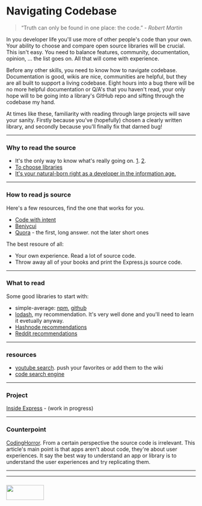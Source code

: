 # Navigating Codebase

 > “Truth can only be found in one place: the code.” - _Robert Martin_

In you developer life you'll use more of other people's code than your own.  Your ability to choose and compare open source libraries will be crucial.  This isn't easy.  You need to balance features, community, documentation, opinion, ... the list goes on.  All that will come with experience.

Before any other skills, you need to know how to navigate codebase.  Documentation is good, wikis are nice, communities are helpful, but they are all built to support a living codebase.  Eight hours into a bug there will be no more helpful documentation or Q/A's that you haven't read, your only hope will to be going into a library's GitHub repo and sifting through the codebase my hand. 

At times like these, familiarity with reading through large projects will save your sanity.  Firstly because you've (hopefully) chosen a clearly written library, and secondly because you'll finally fix that darned bug!

----------
### Why to read the source

* It's the only way to know what's really going on. [1](https://blog.codinghorror.com/learn-to-read-the-source-luke/). [2](http://wiki.c2.com/?UseTheSourceLuke).
* [To choose libraries](http://www.b-list.org/weblog/2007/jan/22/choosing-javascript-library/)
* [It's your natural-born right as a developer in the information age.](https://blog.codinghorror.com/the-power-of-view-source/ )
___
### How to read js source
Here's a few resources, find the one that works for you. 
* [Code with intent](https://codewithintent.com/how-to-read-native-javascript-code/) 
* [Benjycui](https://github.com/benjycui/benjycui.github.io/blob/master/posts/how-to-read-open-source-javascript-code.md)
* [Quora](https://www.quora.com/Whats-the-best-way-to-approach-reading-source-code-for-a-JavaScript-library) - the first, long answer. not the later short ones

The best resoure of all: 
* Your own experience.  Read a lot of source code.  
* Throw away all of your books and print the Express.js source code.
___
### What to read

Some good libraries to start with:  
* simple-average: [npm](https://www.npmjs.com/package/simple-average), [github](https://github.com/kikobeats/simple-average)  
* [lodash](https://github.com/lodash/lodash), my recommendation.  It's very well done and you'll need to learn it evetually anyway.
* [Hashnode recommendations](https://hashnode.com/post/suggest-simple-libraries-to-read-source-code-for-learning-js-ciibz8fji01c7j3xte6q5dmz5)
* [Reddit recommendations](https://www.reddit.com/r/javascript/comments/2zt8wg/suggestions_for_must_read_javascript_source_code/)
___
### resources
* [youtube search](https://www.youtube.com/results?search_query=how+to+read+javascript+code). push your favorites or add them to the wiki
* [code search engine](https://cs.chromium.org)
___
### Project
[Inside Express](https://github.com/jankeLearning/projects/tree/master/06-inside-express) - (work in progress)
___
### Counterpoint

[CodingHorror](https://blog.codinghorror.com/when-understanding-means-rewriting/).  From a certain perspective the source code is irrelevant.
This article's main point is that apps aren't about code, they're about user experiences.  It say the best way to understand an app or library is to understand the user experiences and try replicating them.


  
___
___
### <a href="http://elewa.education/blog" target="_blank"><img src="https://user-images.githubusercontent.com/18554853/34921062-506450ae-f97d-11e7-875f-6feeb26ad72d.png" width="100" height="40"/></a>



